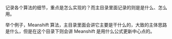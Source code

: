 记录各个算法的细节，重点是怎么实现的？而主目录里面记录的则是是什么、怎么用。

举个例子，Meanshift 算法，主目录里面会讲它主要是干什么的，大致的主体思路是什么，但是在这个目录下则会讲 Meanshift 是用什么公式更新中心点的。
